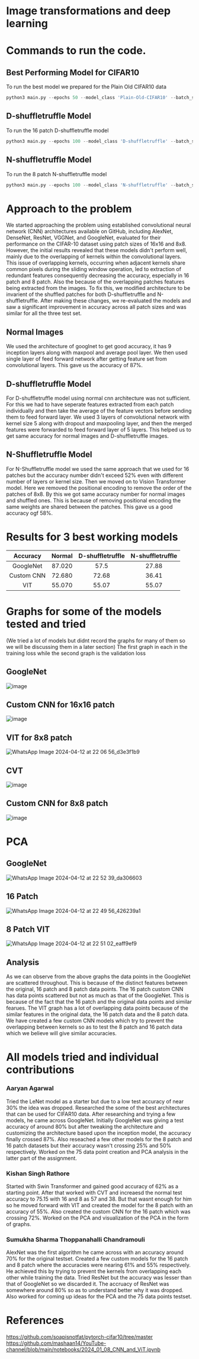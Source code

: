 # Image transformations and deep learning

# Commands to run the code.

## Best Performing Model for CIFAR10
To run the best model we prepared for the Plain Old CIFAR10 data
```python
python3 main.py --epochs 50 --model_class 'Plain-Old-CIFAR10' --batch_size 128 --learning_rate 0.001 --l2_regularization 0.0
```

## D-shuffletruffle Model
To run the 16 patch D-shuffletruffle model
```python
python3 main.py --epochs 100 --model_class 'D-shuffletruffle' --batch_size 128 --learning_rate 0.1 --l2_regularization 0.0
```

## N-shuffletruffle Model
To run the 8 patch N-shuffletruffle model
```python
python3 main.py --epochs 100 --model_class 'N-shuffletruffle' --batch_size 128 --learning_rate 0.001 --l2_regularization 0.001
```
# Approach to the problem
We started approaching the problem using established convolutional neural network (CNN) architectures available on GitHub, including AlexNet, DenseNet, ResNet, VGGNet, and GoogleNet, evaluated for their performance on the CIFAR-10 dataset using patch sizes of 16x16 and 8x8. However, the initial results revealed that these models didn't perform well, mainly due to the overlapping of kernels within the convolutional layers. This issue of overlapping kernels, occurring when adjacent kernels share common pixels during the sliding window operation, led to extraction of redundant features consequently decreasing the  accuracy, especially in 16 patch and 8 patch. Also the because of the overlapping patches features being extracted from the images. To fix this, we modified architecture to be invarient of the shuffled patches for both D-shuffletruffle and N-shuffletruffle. After making these changes, we re-evaluated the models and saw a significant improvement in accuracy across all patch sizes and was similar for all the three test set.

## Normal Images
We used the architecture of googlnet to get good accuracy, it has 9 inception layers along with maxpool and average pool layer. We then used single layer of feed forward network after getting feature set from convolutional layers. This gave us the accuracy of 87%.

## D-shuffletruffle Model
For D-shuffletruffle model using normal cnn architecture was not sufficient. For this we had to have seperate features extracted from each patch individually and then take the average of the feature vectors before sending them to feed forward layer. We used 3 layers of convolutional network with kernel size 5 along with dropout and maxpooling layer, and then the merged features were forwarded to feed forward layer of 5 layers. This helped us to get same accuracy for normal images and D-shuffletruffle images. 

## N-Shuffletruffle Model
For N-Shuffletruffle model we used the same approach that we used for 16 patches but the accuracy number didn't exceed 52% even with different number of layers or kernel size. Then we moved on to Vision Transformer model. Here we removed the positional encoding to remove the order of the patches of 8x8. By this we got same accuracy number for normal images and shuffled ones. This is because of removing positional encoding the same weights are shared between the patches. This gave us a good accuracy ogf 58%.


# Results for 3 best working models

| Accuracy  | Normal | D-shuffletruffle | N-shuffletruffle |
| :---:   | :---: | :---: |  :---: |
| GoogleNet | 87.020   |  57.5  |  27.88   |
| Custom CNN  | 72.680   | 72.68   |  36.41   |
| VIT     |   55.070   |   55.07  |  55.07   |

# Graphs for some of the models tested and tried
(We tried a lot of models but didnt record the graphs for many of them so we will be discussing them in a later section)
The first graph in each in the training loss while the second graph is the validation loss
## GoogleNet
![image](https://media.github.iu.edu/user/25599/files/e02e1ac6-a4dc-4179-a2fd-4a695441cd2b)
## Custom CNN for 16x16 patch
![image](https://media.github.iu.edu/user/25599/files/ba7fa523-77a7-4b3e-a3d6-58ea527b2e95)
## VIT for 8x8 patch
![WhatsApp Image 2024-04-12 at 22 06 56_d3e3f1b9](https://media.github.iu.edu/user/25599/files/78b1e78c-9742-4a89-b0b8-4581ef3c0407)
## CVT
![image](https://media.github.iu.edu/user/25599/files/79af01b0-6c02-4eb6-8293-e5df3742a347)
## Custom CNN for 8x8 patch
![image](https://media.github.iu.edu/user/25599/files/8f7b9bfc-88b2-49e3-86af-de6e5e61e78b)

# PCA

## GoogleNet
![WhatsApp Image 2024-04-12 at 22 52 39_da306603](https://media.github.iu.edu/user/25599/files/dd1c6287-a028-44b7-af78-f6f572aef349)

## 16 Patch
![WhatsApp Image 2024-04-12 at 22 49 56_426239a1](https://media.github.iu.edu/user/25599/files/af6aa84c-04f9-4617-8fff-1d4486366ea8)

## 8 Patch VIT
![WhatsApp Image 2024-04-12 at 22 51 02_eaff9ef9](https://media.github.iu.edu/user/25599/files/6acadd3c-b0bc-4af5-9892-a808f5bec8f2)

## Analysis
As we can observe from the above graphs the data points in the GoogleNet are scattered throughout. This is because of the distinct features between the original, 16 patch and 8 patch data points. The 16 patch custom CNN has data points scattered but not as much as that of the GoogleNet. This is because of the fact that the 16 patch and the original data points and similar fearues. The VIT graph has a lot of overlapping data points because of the similar features in the original data, the 16 patch data and the 8 patch data. We have created a few custom CNN models which try to prevent the overlapping between kernels so as to test the 8 patch and 16 patch data which we believe will give similar accuracies.

# All models tried and individual contributions 

### Aaryan Agarwal
Tried the LeNet model as a starter but due to a low test accuracy of near 30% the idea was dropped. Researched the some of the best architectures that can be used for CIFAR10 data. After researching and trying a few models, he came across GoogleNet. Initially GoogleNet was giving a test accuracy of around 80% but after tweaking the architecture and customizing the architecture based upon the inception model, the accuracy finally crossed 87%. Also reseached a few other models for the 8 patch and 16 patch datasets but their accuracy wasn't crossing 25% and 50% respectively. Worked on the 75 data point creation and PCA analysis in the latter part of the assignment. 
### Kishan Singh Rathore
Started with Swin Transformer and gained good accuracy of 62% as a starting point. After that worked with CVT and increaesd the normal test accuracy to 75.15 with 16 and 8 as 57 and 38. But that wasnt enough for him so he moved forward with VIT and created the model for the 8 patch with an accuracy of 55%. Also created the custom CNN for the 16 patch which was crossing 72%. Worked on the PCA and visualization of the PCA in the form of graphs.
### Sumukha Sharma Thoppanahalli Chandramouli
AlexNet was the first algorithm he came across with an accuracy around 70% for the original testset. Created a few custom models for the 16 patch and 8 patch where the accuracies were nearing 61% and 55% respectively. He achieved this by trying to prevent the kernels from overlapping each other while training the data. Tried ResNet but the accuracy was lesser than that of GoogleNet so we discarded it. The accruacy of ResNet was somewhere around 80% so as to understand better why it was dropped. Also worked for coming up ideas for the PCA and the 75 data points testset. 

# References
https://github.com/soapisnotfat/pytorch-cifar10/tree/master 
https://github.com/mashaan14/YouTube-channel/blob/main/notebooks/2024_01_08_CNN_and_ViT.ipynb

